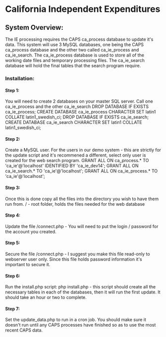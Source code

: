 # California Independent Expenditures

## System Overview:
The IE processing requires the CAPS ca_process database to update it's data. This system will use 3 MySQL databases, one being the CAPS ca_process database and the other two called ca_ie_process and ca_ie_search.  The ca_ie_process database is used to store all of the working date files and temporary processing files.  The ca_ie_search database will hold the final tables that the search program require.

### Installation:

#### Step 1:
You will need to create 2 databases on your master SQL server.  Call one ca_ie_process and the other ca_ie_search
DROP DATABASE IF EXISTS ca_ie_process;
CREATE DATABASE ca_ie_process CHARACTER SET latin1 COLLATE latin1_swedish_ci;
DROP DATABASE IF EXISTS ca_ie_search;
CREATE DATABASE ca_ie_search CHARACTER SET latin1 COLLATE latin1_swedish_ci;

#### Step 2: 
Create a MySQL user.
For the users in our demo system - this are strictly for the update script and it's recommened a different, select only user is created for the web search program.
GRANT ALL ON ca_process.* TO 'ca_ie'@'localhost' IDENTIFIED BY 'ca_ie_dev14';
GRANT ALL ON ca_ie_search.* TO 'ca_ie'@'localhost';
GRANT ALL ON ca_ie_process.* TO 'ca_ie'@'localhost';

#### Step 3: 
Once this is done copy all the files into the directory you wish to have them run from.
/ - root folder, holds the files needed for the web database

#### Step 4: 
Update the file /connect.php - You will need to put the login / password for the account you created.

#### Step 5:
Secure the file /connect.php - I suggest you make this file read-only to webserver user only.  Since this file holds password information it's important to secure it.

#### Step 6:
Run the install.php script: php install.php - this script should create all the necessary tables in each of the databases, then it will run the first update. It should take an hour or two to complete.

#### Step 7:
Set the update_data.php to run in a cron job. You should make sure it doesn't run until any CAPS processes have finished so as to use the most recent CAPS data.
